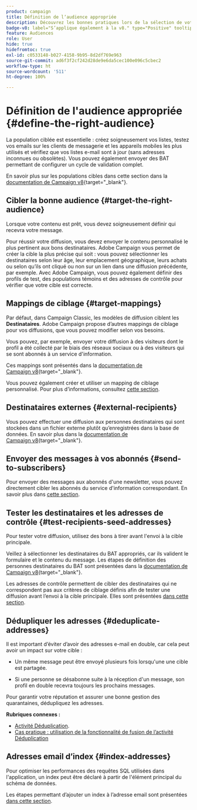 ```yaml
---
product: campaign
title: Définition de lʼaudience appropriée
description: Découvrez les bonnes pratiques lors de la sélection de votre audience
badge-v8: label="S’applique également à la v8." type="Positive" tooltip="S’applique également à Campaign v8."
feature: Audiences
role: User
hide: true
hidefromtoc: true
exl-id: c0533148-b027-4158-9b95-8d2df769e963
source-git-commit: ad6f3f2cf242d28de9e6da5cec100e096c5cbec2
workflow-type: ht
source-wordcount: '511'
ht-degree: 100%

---
```


# Définition de l&#39;audience appropriée {#define-the-right-audience}

La population ciblée est essentielle : créez soigneusement vos listes, testez vos emails sur les clients de messagerie et les appareils mobiles les plus utilisés et vérifiez que vos listes e-mail sont à jour (sans adresses inconnues ou obsolètes). Vous pouvez également envoyer des BAT permettant de configurer un cycle de validation complet.

En savoir plus sur les populations cibles dans cette section dans la [documentation de Campaign v8](https://experienceleague.adobe.com/docs/campaign/campaign-v8/send/create-message.html?lang=fr){target="_blank"}.

## Cibler la bonne audience {#target-the-right-audience}

Lorsque votre contenu est prêt, vous devez soigneusement définir qui recevra votre message.

Pour réussir votre diffusion, vous devez envoyer le contenu personnalisé le plus pertinent aux bons destinataires. Adobe Campaign vous permet de créer la cible la plus précise qui soit : vous pouvez sélectionner les destinataires selon leur âge, leur emplacement géographique, leurs achats ou selon qu’ils ont cliqué ou non sur un lien dans une diffusion précédente, par exemple. Avec Adobe Campaign, vous pouvez également définir des profils de test, des populations témoins et des adresses de contrôle pour vérifier que votre cible est correcte.

## Mappings de ciblage {#target-mappings}

Par défaut, dans Campaign Classic, les modèles de diffusion ciblent les **Destinataires**. Adobe Campaign propose d’autres mappings de ciblage pour vos diffusions, que vous pouvez modifier selon vos besoins.

Vous pouvez, par exemple, envoyer votre diffusion à des visiteurs dont le profil a été collecté par le biais des réseaux sociaux ou à des visiteurs qui se sont abonnés à un service d&#39;information.

Ces mappings sont présentés dans la [documentation de Campaign v8](https://experienceleague.adobe.com/docs/campaign/campaign-v8/audience/add-profiles/target-mappings.html?lang=fr){target="_blank"}.

Vous pouvez également créer et utiliser un mapping de ciblage personnalisé. Pour plus d’informations, consultez [cette section](../../configuration/using/target-mapping.md).

## Destinataires externes {#external-recipients}

Vous pouvez effectuer une diffusion aux personnes destinataires qui sont stockées dans un fichier externe plutôt qu’enregistrées dans la base de données. En savoir plus dans la [documentation de Campaign v8](https://experienceleague.adobe.com/docs/campaign/campaign-v8/send/create-message.html?lang=fr#selecting-external-recipients){target="_blank"}.

## Envoyer des messages à vos abonnés {#send-to-subscribers}

Pour envoyer des messages aux abonnés d&#39;une newsletter, vous pouvez directement cibler les abonnés du service d&#39;information correspondant. En savoir plus dans [cette section](managing-subscriptions.md#delivering-to-the-subscribers-of-a-service).


## Tester les destinataires et les adresses de contrôle {#test-recipients-seed-addresses}

Pour tester votre diffusion, utilisez des bons à tirer avant l&#39;envoi à la cible principale.

Veillez à sélectionner les destinataires du BAT appropriés, car ils valident le formulaire et le contenu du message. Les étapes de définition des personnes destinataires du BAT sont présentées dans la [documentation de Campaign v8](https://experienceleague.adobe.com/docs/campaign/campaign-v8/send/create-message.html?lang=fr#select-the-proof-target){target="_blank"}.

Les adresses de contrôle permettent de cibler des destinataires qui ne correspondent pas aux critères de ciblage définis afin de tester une diffusion avant l’envoi à la cible principale. Elles sont présentées [dans cette section](about-seed-addresses.md).

## Dédupliquer les adresses {#deduplicate-addresses}

Il est important d’éviter d’avoir des adresses e-mail en double, car cela peut avoir un impact sur votre cible :

* Un même message peut être envoyé plusieurs fois lorsqu&#39;une une cible est partagée.

* Si une personne se désabonne suite à la réception d&#39;un message, son profil en double recevra toujours les prochains messages.

Pour garantir votre réputation et assurer une bonne gestion des quarantaines, dédupliquez les adresses.

**Rubriques connexes :**

* [Activité Déduplication](../../workflow/using/deduplication.md).
* [Cas pratique : utilisation de la fonctionnalité de fusion de l’activité Déduplication](../../workflow/using/deduplication-merge.md)

## Adresses email d’index {#index-addresses}

Pour optimiser les performances des requêtes SQL utilisées dans l&#39;application, un index peut être déclaré à partir de l&#39;élément principal du schéma de données.

Les étapes permettant d’ajouter un index à l’adresse email sont présentées [dans cette section](../../configuration/using/database-mapping.md#indexed-fields).
